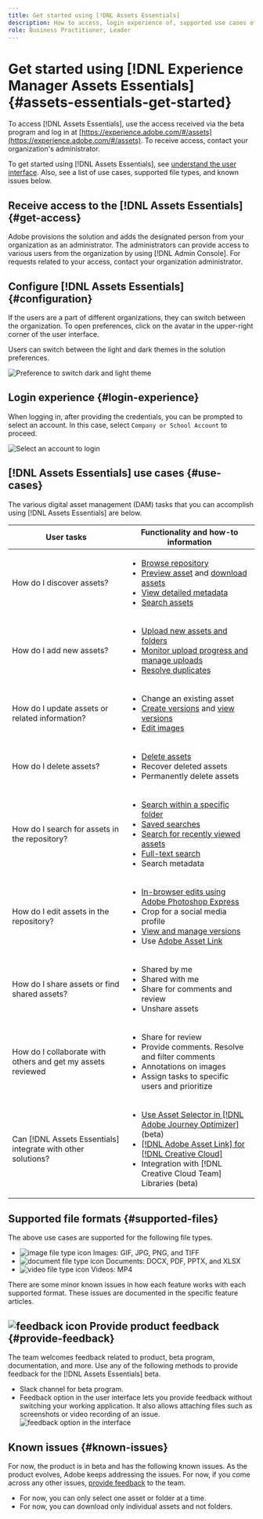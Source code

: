 ```yaml
---
title: Get started using [!DNL Assets Essentials]
description: How to access, login experience of, supported use cases of, and known issues of [!DNL Assets Essentials].
role: Business Practitioner, Leader
---
```

# Get started using [!DNL Experience Manager Assets Essentials] {#assets-essentials-get-started}

To access [!DNL Assets Essentials], use the access received via the beta program and log in at [https://experience.adobe.com/#/assets](https://experience.adobe.com/#/assets). To receive access, contact your organization's administrator.

To get started using [!DNL Assets Essentials], see [understand the user interface](/help/understand-interface.md). Also, see a list of use cases, supported file types, and known issues below.

## Receive access to the [!DNL Assets Essentials] {#get-access}

Adobe provisions the solution and adds the designated person from your organization as an administrator. The administrators can provide access to various users from the organization by using [!DNL Admin Console]. For requests related to your access, contact your organization administrator.

## Configure [!DNL Assets Essentials] {#configuration}

If the users are a part of different organizations, they can switch between the organization. To open preferences, click on the avatar in the upper-right corner of the user interface.

Users can switch between the light and dark themes in the solution preferences.

![Preference to switch dark and light theme](assets/theme-change.png)

<!-- TBD: What can admins configure? What more can users configure? Any doc that describes Exp Cloud preferences? 
Metadata forms is out of the scope of 6/17 GA. When the functionality is added, link to it from here. It is about configuring metadata UI. -->

## Login experience {#login-experience}

When logging in, after providing the credentials, you can be prompted to select an account. In this case, select `Company or School Account` to proceed.

![Select an account to login](assets/do-not-localize/login-experience.gif)

## [!DNL Assets Essentials] use cases {#use-cases}

The various digital asset management (DAM) tasks that you can accomplish using [!DNL Assets Essentials] are below.

| User tasks | Functionality and how-to information |
|-----|------|
| How do I discover assets? | <ul> <li>[Browse repository](/help/understand-interface.md#view-assets-and-details) </li> <li> [Preview asset](/help/understand-interface.md#view-assets-and-details) and [download assets](/help/manage-assets.md) </li> <li>[View detailed metadata](/help/metadata.md) </li> <li>[Search assets](/help/search-assets.md)</li></ul> | 
| How do I add new assets? | <ul> <li>[Upload new assets and folders](/help/add-delete-assets.md#add-assets)</li> <li>[Monitor upload progress and manage uploads](/help/add-delete-assets.md)</li> <li>[Resolve duplicates](/help/add-delete-assets.md#resolve-upload-fails)</li> </ul> |
| How do I update assets or related information? | <ul> <li>Change an existing asset</li> <li>[Create versions](/help/add-delete-assets.md#tbd) and [view versions](/help/understand-interface.md#view-versions)</li> <li>[Edit images](/help/edit-images.md)</li> </ul> |
| How do I delete assets? | <ul> <li>[Delete assets](/help/manage-assets.md)</li> <li>Recover deleted assets</li> <li>Permanently delete assets</li> </ul> |
| How do I search for assets in the repository? | <ul> <li>[Search within a specific folder](/help/search-assets.md)</li> <li>[Saved searches](/help/search-assets.md)</li> <li>[Search for recently viewed assets](/help/search-assets.md)</li> <li>[Full-text search](/help/search-assets.md)</li> <li>Search metadata</li> </ul> |
| How do I edit assets in the repository? | <ul> <li>[In-browser edits using Adobe Photoshop Express](/help/edit-images.md)</li> <li>Crop for a social media profile</li> <li>[View and manage versions](/help/understand-interface.md#view-versions)</li> <li>Use [Adobe Asset Link](/help/integration.md#integrations)</ul></ul> |
| How do I share assets or find shared assets? | <ul> <li>Shared by me</li> <li>Shared with me</li> <li>Share for comments and review</li> <li>Unshare assets</li> </ul> |
| How do I collaborate with others and get my assets reviewed | <ul> <li>Share for review</li> <li>Provide comments. Resolve and filter comments</li> <li>Annotations on images</li> <li>Assign tasks to specific users and prioritize</li> </ul> |
| Can [!DNL Assets Essentials] integrate with other solutions? | <ul> <li>[Use Asset Selector in [!DNL Adobe Journey Optimizer]](/help/integration.md) (beta)</li> <li>[[!DNL Adobe Asset Link] for [!DNL Creative Cloud]](/help/integration.md)</li> <li>Integration with [!DNL Creative Cloud Team] Libraries (beta)</li> </ul> |

## Supported file formats {#supported-files}

The above use cases are supported for the following file types.

* ![image file type icon](assets/do-not-localize/image-icon.png) Images: GIF, JPG, PNG, and TIFF
* ![document file type icon](assets/do-not-localize/document-icon.png) Documents: DOCX, PDF, PPTX, and XLSX
* ![video file type icon](assets/do-not-localize/video-icon.png) Videos: MP4

There are some minor known issues in how each feature works with each supported format. These issues are documented in the specific feature articles.

## ![feedback icon](assets/do-not-localize/feedback-icon.png) Provide product feedback {#provide-feedback}

The team welcomes feedback related to product, beta program, documentation, and more. Use any of the following methods to provide feedback for the [!DNL Assets Essentials] beta.

* Slack channel for beta program.
* Feedback option in the user interface lets you provide feedback without switching your working application. It also allows attaching files such as screenshots or video recording of an issue.
  ![feedback option in the interface](assets/feedback-panel.png)

## Known issues {#known-issues}

For now, the product is in beta and has the following known issues. As the product evolves, Adobe keeps addressing the issues. For now, if you come across any other issues, [provide feedback](#provide-feedback) to the team.

* For now, you can only select one asset or folder at a time.
* For now, you can download only individual assets and not folders.
